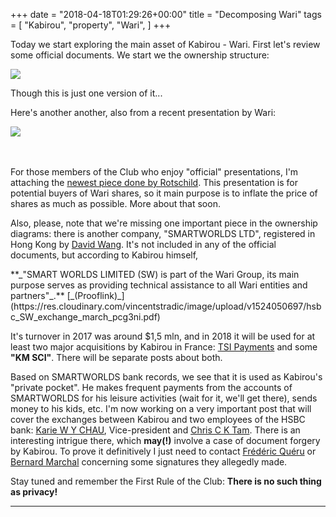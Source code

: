 +++
date = "2018-04-18T01:29:26+00:00"
title = "Decomposing Wari"
tags = [
    "Kabirou",
    "property",
    "Wari",
]
+++

Today we start exploring the main asset of Kabirou - Wari. First let's review some official documents. We start we the ownership structure:
<div class="container" style="width:auto">
  <a target="blank" href="https://res.cloudinary.com/vincentstradic/image/upload/v1524050694/Wari_ownership_structure_1_ptnjnu.jpg">
    <img src="https://res.cloudinary.com/vincentstradic/image/upload/v1524050694/Wari_ownership_structure_1_ptnjnu.jpg" style="max-width:100%">
  </a>
</div>

Though this is just one version of it...
<!--more-->

Here's another another, also from a recent presentation by Wari:

<div class="container" style="width:auto">
  <a target="blank" href="https://res.cloudinary.com/vincentstradic/image/upload/v1524050693/Wari_ownership_structure_2_wrqkvo.jpg">
    <img src="https://res.cloudinary.com/vincentstradic/image/upload/v1524050693/Wari_ownership_structure_2_wrqkvo.jpg" style="max-width:100%">
  </a>
</div>
<br></br>

For those members of the Club who enjoy "official" presentations, I'm attaching the [newest piece done by Rotschild](https://res.cloudinary.com/vincentstradic/image/upload/v1524050739/Wari_Group_-_Presentation_march_2018_-_R_xip1g7.pdf). This presentation is for potential buyers of Wari shares, so it main purpose is to inflate the price of shares as much as possible. More about that soon.

Also, please, note that we're missing one important piece in the ownership diagrams: there is another company, "SMARTWORLDS LTD", registered in Hong Kong by [David Wang](mailto:david@wari.com). It's not included in any of the official documents, but according to Kabirou himself,
<p>
**_"SMART WORLDS LIMITED (SW) is part of the Wari Group, its main purpose serves as providing technical assistance to all Wari entities and partners"_.**
[_(Prooflink)_](https://res.cloudinary.com/vincentstradic/image/upload/v1524050697/hsbc_SW_exchange_march_pcg3ni.pdf)
</p>

It's turnover in 2017 was around $1,5 mln, and in 2018 it will be used for at least two major acquisitions by Kabirou in France: [TSI Payments](http://www.tsi-payment.com/) and some **"KM SCI"**. There will be separate posts about both.

Based on SMARTWORLDS bank records, we see that it is used as Kabirou's "private pocket". He makes frequent payments from the accounts of SMARTWORLDS for his leisure activities (wait for it, we'll get there), sends money to his kids, etc. I'm now working on a very important post that will cover the exchanges between Kabirou and two employees of the HSBC bank: [Karie W Y CHAU](mailto:wing.yan.chau@hsbc.com.hk), Vice-president and [Chris C K Tam](mailto:chris.c.k.tam@hsbc.com.hk). There is an interesting intrigue there, which **may(!)** involve a case of document forgery by Kabirou. To prove it definitively I just need to contact [Frédéric Quéru](mailto:frederic.queru@ardian.com) or [Bernard Marchal](mailto:bernard@marchal.eu) concerning some signatures they allegedly made.

Stay tuned and remember the First Rule of the Club: **There is no such thing as privacy!**
<hr>
